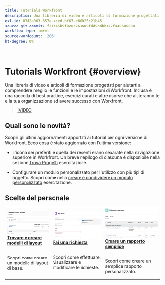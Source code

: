 ```yaml
---
title: Tutorials Workfront
description: Una libreria di video e articoli di formazione progettati per aiutarti a comprendere meglio le funzioni e le impostazioni di Workfront.  Inclusa è una raccolta di best practice, esercizi curati e altre risorse che aiuteranno te e la tua organizzazione ad avere successo con Workfront.
exl-id: 07d2a063-357e-4ced-bf67-e80025c21b45
source-git-commit: f31f45b9f020e761a09fdd9adbb407f440505538
workflow-type: tm+mt
source-wordcount: '206'
ht-degree: 0%

---
```


# Tutorials Workfront {#overview}

Una libreria di video e articoli di formazione progettati per aiutarti a comprendere meglio le funzioni e le impostazioni di Workfront.  Inclusa è una raccolta di best practice, esercizi curati e altre risorse che aiuteranno te e la tua organizzazione ad avere successo con Workfront.

>[!VIDEO](https://video.tv.adobe.com/v/335063/?quality=12)

<!-- 

This is the landing page of the user guide. It should be the first list item in the TOC.md file. 
See other user landing pages to get ideas. 

-->

<div id="whats-new-section">

## Quali sono le novità?

Scopri gli ultimi aggiornamenti apportati ai tutorial per ogni versione di Workfront. Ecco cosa è stato aggiornato con l’ultima versione:

* L&#39;icona dei preferiti e quella dei recenti erano separate nella navigazione superiore in Workfront. Un breve riepilogo di ciascuna è disponibile nella sezione <a href="/help/manage-work/projects/find-projects.md">Trova Progetti</a> esercitazione.

* Configurare un modulo personalizzato per l&#39;utilizzo con più tipi di oggetto. Scopri come nella <a href="/help/custom-data/custom-forms/custom-forms-creating-and-sharing-a-custom-form.md">creare e condividere un modulo personalizzato</a> esercitazione.

</div>

<div id="recs-overview-body-1"></div>
<div id="recs-overview-body-2"></div>
<div id="recs-overview-body-3"></div>
<div id="recs-overview-body-4"></div>
<div id="recs-overview-body-5"></div>
<div id="recs-overview-body-6"></div>

<div id="staff-picks-section">

## Scelte del personale

<table>
  <tr>
   <td>
      <a href="/help/administration-and-setup/layout-templates/find-layout-templates.md">
      <img alt="Trovare e creare modelli di layout" src="./assets/ltemp_01.png"/>
      </a>
      <div>
         <a href="/help/administration-and-setup/layout-templates/find-layout-templates.md"><strong>Trovare e creare modelli di layout</strong></a>
<!----         <br/><em>foo</em> --->
      </div>
      <p>
        <br/>
         Scopri come creare un modello di layout di base.
      </p>
    </td>
   <td>
      <a href="/help/manage-work/issues-requests/make-a-request.md">
      <img alt="Fai una richiesta" src="./assets/nrequest_01.png"/>
      </a>
      <div>
         <a href="/help/manage-work/issues-requests/make-a-request.md"><strong>Fai una richiesta</strong></a>
<!----         <br/><em>foo</em> --->
      </div>
      <p>
      <br/>
         Scopri come effettuare, visualizzare e modificare le richieste.
      </p>

<td>
      <a href="/help/reporting/basic-reporting/create-a-simple-report.md">
      <img alt="Creare un rapporto semplice" src="./assets/sreport_01.png"/>
      </a>
      <div>
         <a href="/help/reporting/basic-reporting/create-a-simple-report.md"><strong>Creare un rapporto semplice</strong></a>
<!----         <br/><em>foo</em> --->
      </div>
      <p>
        <br/>
         Scopri come creare un semplice rapporto personalizzato.
      </p>
    </td>
  </tr>
</table>

</div>